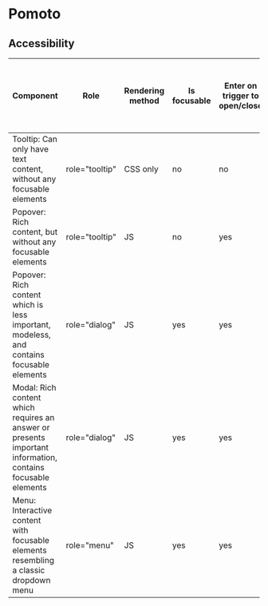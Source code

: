 # Pomoto

## Accessibility

| Component                                                                                                   | Role           | Rendering method | Is focusable | Enter on trigger to open/close | Open/close on focus | Arrow keys move between items | Focus first element | Focus is trapped inside | Escape closes             | On close focus is restored to previous element |
| ----------------------------------------------------------------------------------------------------------- | -------------- | ---------------- | ------------ | ------------------------------ | ------------------- | ----------------------------- | ------------------- | ----------------------- | ------------------------- | ---------------------------------------------- |
| Tooltip: Can only have text content, without any focusable elements                                         | role="tooltip" | CSS only         | no           | no                             | yes                 | no                            | no                  | no                      | yes (due to losing focus) | n/a                                            |
| Popover: Rich content, but without any focusable elements                                                   | role="tooltip" | JS               | no           | yes                            | no                  | no                            | no                  | no                      | yes                       | n/a                                            |
| Popover: Rich content which is less important, modeless, and contains focusable elements                    | role="dialog"  | JS               | yes          | yes                            | no                  | no                            | no                  | no                      | yes                       | yes                                            |
| Modal: Rich content which requires an answer or presents important information, contains focusable elements | role="dialog"  | JS               | yes          | yes                            | no                  | no                            | yes                 | yes                     | yes                       | yes                                            |
| Menu: Interactive content with focusable elements resembling a classic dropdown menu                        | role="menu"    | JS               | yes          | yes                            | no                  | yes                           | no                  | no                      | yes                       | yes                                            |
